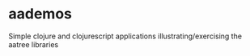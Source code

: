 # aademos
Simple clojure and clojurescript applications illustrating/exercising the aatree libraries
